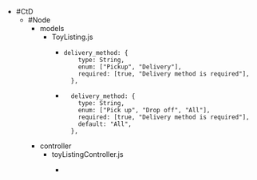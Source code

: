 - #CtD
	- #Node
		- models
			- ToyListing.js
				- ```
				  delivery_method: {
				      type: String,
				      enum: ["Pickup", "Delivery"],
				      required: [true, "Delivery method is required"],
				    },
				  ```
				- ```
				    delivery_method: {
				      type: String,
				      enum: ["Pick up", "Drop off", "All"],
				      required: [true, "Delivery method is required"],
				      default: "All",
				    },
				  ```
		- controller
			- toyListingController.js
				- ```
				  ```